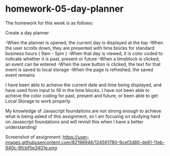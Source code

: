 # homework-05-day-planner

The homework for this week is as follows:

Create a day planner

-When the planner is opened, the current day is displayed at the top
-When the user scrolls down, they are presented with time blocks for standard business hours ( 9am - 5pm )
-When that day is viewed, it is color coded to indicate whether it is past, present or future
-When a timeblock is clicked, an event can be entered
-When the save button is clicked, the text for that event is saved to local storage
-When the page is refreshed, the saved event remains

I have been able to acheive the current date and time being displayed, and have used form input to fill in the time blocks. I have not been able to acheive the color coding for past, present and future, or been able to get Local Storage to work properly.

My knowledge of Javascript foundations are not strong enough to achieve what is being asked of this assignment, so I am focusing on studying hard on Javascript foundations and will revisit this when I have a better understanding!

Screenshot of assignment:
https://user-images.githubusercontent.com/82196946/124561780-9cef2d80-de81-11eb-940c-6fcbf5e3401e.png


